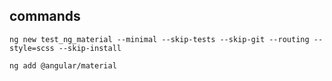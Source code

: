 ## commands

    ng new test_ng_material --minimal --skip-tests --skip-git --routing --style=scss --skip-install

    ng add @angular/material

    